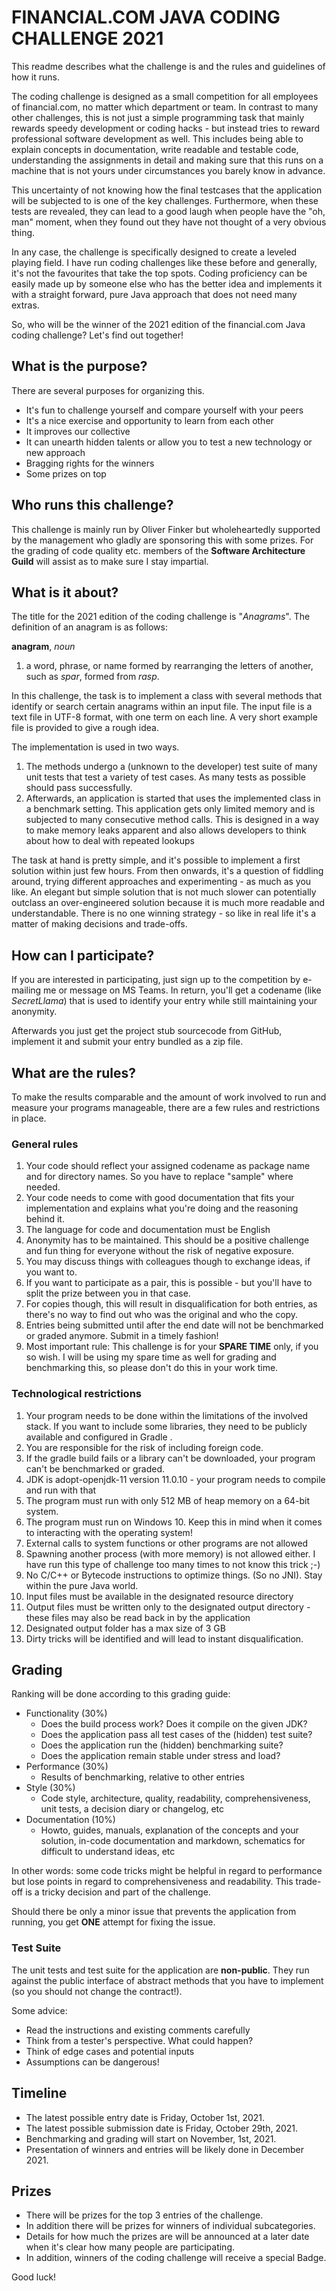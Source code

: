 # FINANCIAL.COM JAVA CODING CHALLENGE 2021
This readme describes what the challenge is and the rules and guidelines of how it runs.

The coding challenge is designed as a small competition for all employees of financial.com, no matter which department or team.
In contrast to many other challenges, this is not just a simple programming task that mainly rewards speedy development or
coding hacks - but instead tries to reward professional software development as well. This includes being able to
explain concepts in documentation, write readable and testable code, understanding the assignments in detail and making sure that this runs on a machine that is not yours under circumstances you barely know in advance.

This uncertainty of not knowing how the final testcases that the application will be subjected to is one of the key challenges.
Furthermore, when these tests are revealed, they can lead to a good laugh when people have the "oh, man" moment, when they found out they have not thought of a very obvious thing.

In any case, the challenge is specifically designed to create a  leveled playing field. I have run coding challenges like these before and generally,
it's not the favourites that take the top spots. Coding proficiency can be easily made up by someone else who has the better idea and implements it with a straight forward, pure Java approach that does not need many extras.


So, who will be the winner of the 2021 edition of the financial.com Java coding challenge? Let's find out together!


## What is the purpose?
There are several purposes for organizing this.
* It's fun to challenge yourself and compare yourself with your peers
* It's a nice exercise and opportunity to learn from each other
* It improves our collective
* It can unearth hidden talents or allow you to test a new technology or new approach
* Bragging rights for the winners
* Some prizes on top

## Who runs this challenge?
This challenge is mainly run by Oliver Finker but wholeheartedly supported by the management who gladly are sponsoring this with some prizes.
For the grading of code quality etc. members of the **Software Architecture Guild** will assist as to make sure I stay impartial.

## What is it about?
The title for the 2021 edition of the coding challenge is "_Anagrams_". The definition of an anagram is as follows:

**anagram**, _noun_
1. a word, phrase, or name formed by rearranging the letters of another, such as _spar_, formed from _rasp_.

In this challenge, the task is to implement a class with several methods that identify or search certain anagrams
within an input file. The input file is a text file in UTF-8 format, with one term on each line. A very short example file is provided to give a rough idea.

The implementation is used in two ways.
1. The methods undergo a (unknown to the developer) test suite of many unit tests that test a variety of test cases. As many tests as possible should pass successfully.
2. Afterwards, an application is started that uses the implemented class in a benchmark setting. This application gets only limited memory and is subjected to many consecutive method calls. This is designed in a way to make memory leaks apparent and also allows developers to think about how to deal with repeated lookups

The task at hand is pretty simple, and it's possible to implement a first solution within just few hours. From then onwards,
it's a question of fiddling around, trying different approaches and experimenting - as much as you like.
An elegant but simple solution that is not much slower can potentially outclass an over-engineered solution because it is much more readable and understandable. There is no one winning strategy - so like in real life it's a matter of making decisions and trade-offs.

## How can I participate?
If you are interested in participating, just sign up to the competition by e-mailing me or message on MS Teams.
In return, you'll get a codename (like _SecretLlama_) that is used to identify your entry while still maintaining your anonymity.

Afterwards you just get the project stub sourcecode from GitHub, implement it and submit your entry bundled as a zip file.

## What are the rules?
To make the results comparable and the amount of work involved to run and measure your programs manageable, there are a few rules and restrictions in place.

### General rules

1. Your code should reflect your assigned codename as package name and for directory names. So you have to replace "sample" where needed.
2. Your code needs to come with good documentation that fits your implementation and explains what you're doing and the reasoning behind it.
3. The language for code and documentation must be English
4. Anonymity has to be maintained. This should be a positive challenge and fun thing for everyone without the risk of negative exposure.
5. You may discuss things with colleagues though to exchange ideas, if you want to.
6. If you want to participate as a pair, this is possible - but you'll have to split the prize between you in that case.
7. For copies though, this will result in disqualification for both entries, as there's no way to find out who was the original and who the copy.
8. Entries being submitted until after the end date will not be benchmarked or graded anymore. Submit in a timely fashion!
9. Most important rule: This challenge is for your **SPARE TIME** only, if you so wish. I will be using my spare time as well for grading and benchmarking this, so please don't do this in your work time.

### Technological restrictions

1. Your program needs to be done within the limitations of the involved stack. If you want to include some libraries, they need to be publicly available and configured in Gradle
.
2. You are responsible for the risk of including foreign code.
3. If the gradle build fails or a library can't be downloaded, your program can't be benchmarked or graded. 
4. JDK is adopt-openjdk-11 version 11.0.10 - your program needs to compile and run with that
5. The program must run with only 512 MB of heap memory on a 64-bit system.
6. The program must run on Windows 10. Keep this in mind when it comes to interacting with the operating system!
7. External calls to system functions or other programs are not allowed 
8. Spawning another process (with more memory) is not allowed either. I have run this type of challenge too many times to not know this trick ;-)
9. No C/C++ or Bytecode instructions to optimize things. (So no JNI). Stay within the pure Java world. 
10. Input files must be available in the designated resource directory 
11. Output files must be written only to the designated output directory - these files may also be read back in by the application
12. Designated output folder has a max size of 3 GB
13. Dirty tricks will be identified and will lead to instant disqualification.

## Grading
Ranking will be done according to this grading guide:
* Functionality (30%)
    * Does the build process work? Does it compile on the given JDK?
    * Does the application pass all test cases of the (hidden) test suite?
    * Does the application run the (hidden) benchmarking suite?
    * Does the application remain stable under stress and load?
* Performance (30%)
  * Results of benchmarking, relative to other entries
* Style (30%)
  * Code style, architecture, quality, readability, comprehensiveness, unit tests, a decision diary or changelog, etc
* Documentation (10%)
  * Howto, guides, manuals, explanation of the concepts and your solution, in-code documentation and markdown, schematics for difficult to understand ideas, etc

In other words: some code tricks might be helpful in regard to performance but lose points in regard to comprehensiveness and readability. This trade-off is a tricky decision and part of the challenge.

Should there be only a minor issue that prevents the application from running, you get **ONE** attempt for fixing the issue.

### Test Suite
The unit tests and test suite for the application are **non-public**. They run against the public interface of abstract methods that you have to implement (so you should not change the contract!).

Some advice:
* Read the instructions and existing comments carefully
* Think from a tester's perspective. What could happen?
* Think of edge cases and potential inputs
* Assumptions can be dangerous!

## Timeline

* The latest possible entry date is Friday, October 1st, 2021. 
* The latest possible submission date is Friday, October 29th, 2021.
* Benchmarking and grading will start on November, 1st, 2021.
* Presentation of winners and entries will be likely done in December 2021.

## Prizes
* There will be prizes for the top 3 entries of the challenge.
* In addition there will be prizes for winners of individual subcategories.
* Details for how much the prizes are will be announced at a later date when it's clear how many people are participating.
* In addition, winners of the coding challenge will receive a special Badge.


Good luck!
